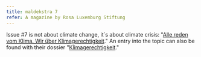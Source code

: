 ```yaml
---
title: maldekstra 7
refer: A magazine by Rosa Luxemburg Stiftung
---
```

Issue #7 is not about climate change, it´s about climate crisis: "[Alle reden vom Klima. Wir über Klimagerechtigkeit](https://www.rosalux.de/publikation/id/41869/alle-reden-vom-klima-wir-reden-ueber-klimagerechtigkeit)." An entry into the topic can also be found with their dossier "[Klimagerechtigkeit](https://www.rosalux.de/dossiers/klimagerechtigkeit)."